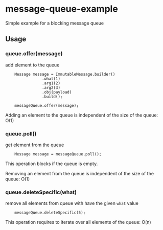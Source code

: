 # message-queue-example

Simple example for a blocking message queue

## Usage

### queue.offer(message)

add element to the queue

```
    Message message = ImmutableMessage.builder()
                .what(1)
                .arg1(2)
                .arg2(3)
                .obj(payload)
                .build();

    messageQueue.offer(message);
```

Adding an element to the queue is independent of the size of the queue: O(1)

### queue.poll()

get element from the queue

```
    Message message = messageQueue.poll();
```

This operation blocks if the queue is empty.

Removing an element from the queue is independent of the size of the queue: O(1)

### queue.deleteSpecific(what)

remove all elements from queue with have the given `what` value

```
    messageQueue.deleteSpecific(5);
```

This operation requires to iterate over all elements of the queue: O(n)
